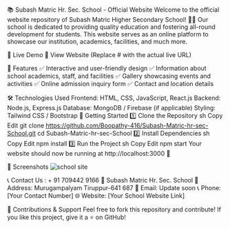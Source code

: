 📚 Subash Matric Hr. Sec. School - Official Website
Welcome to the official website repository of Subash Matric Higher Secondary School! 🏫✨ Our school is dedicated to providing quality education and fostering all-round development for students. This website serves as an online platform to showcase our institution, academics, facilities, and much more.

🌟 Live Demo
🚀 View Website (Replace # with the actual live URL)

📌 Features
✅ Interactive and user-friendly design
✅ Information about school academics, staff, and facilities
✅ Gallery showcasing events and activities
✅ Online admission inquiry form
✅ Contact and location details

🛠 Technologies Used
Frontend: HTML, CSS, JavaScript, React.js
Backend: Node.js, Express.js
Database: MongoDB / Firebase (if applicable)
Styling: Tailwind CSS / Bootstrap
🚀 Getting Started
1️⃣ Clone the Repository
sh
Copy
Edit
git clone https://github.com/Boopathy-416/Subash-Matric-hr-sec-School.git
cd Subash-Matric-hr-sec-School
2️⃣ Install Dependencies
sh
Copy
Edit
npm install
3️⃣ Run the Project
sh
Copy
Edit
npm start
Your website should now be running at http://localhost:3000 🚀

📸 Screenshots
![school site](https://github.com/user-attachments/assets/9b995685-2548-4a1b-a6b8-f78d51d9321a)


📞 Contact Us : + 91 709442 9166
📍 Subash Matric Hr. Sec. School
📌 Address: Murugampalyam  Tiruppur-641 687
📧 Email: Update soon
📞 Phone: [Your Contact Number]
🌐 Website: [Your School Website Link]

🎉 Contributions & Support
Feel free to fork this repository and contribute! If you like this project, give it a ⭐️ on GitHub!

